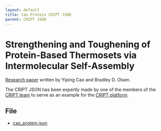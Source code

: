 ```yaml
---
layout: default
title: Cao Protein CRIPT JSON
parent: CRIPT JSON
---
```


# Strengthening and Toughening of Protein-Based Thermosets via Intermolecular Self-Assembly

[Research paper](https://pubs.acs.org/doi/10.1021/acs.biomac.2c00372) written by Yiping Cao and Bradley D. Olsen.

The CRIPT JSON has been expertly made by one of the members of the [CRIPT team](https://criptapp.org/) 
to serve as an example for the [CRIPT platform](https://criptapp.org).

## File

* [cao_protein.json](./JSON/cao_protein.json) 
